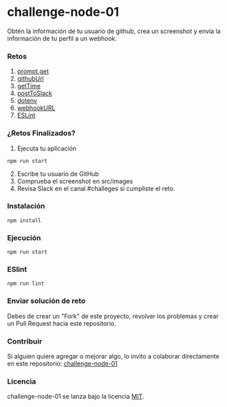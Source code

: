 # challenge-node-01

Obtén la información de tu usuario de github, crea un screenshot y envía la información de tu perfil a un webhook.

### Retos

1. [prompt.get](https://github.com/PlatziMaster/challenge-node-01/issues/1)
2. [githubUrl](https://github.com/PlatziMaster/challenge-node-01/issues/2)
3. [getTime](https://github.com/PlatziMaster/challenge-node-01/issues/3)
4. [postToSlack](https://github.com/PlatziMaster/challenge-node-01/issues/4)
5. [dotenv](https://github.com/PlatziMaster/challenge-node-01/issues/5)
6. [webhookURL](https://github.com/PlatziMaster/challenge-node-01/issues/6)
7. [ESLint](https://github.com/PlatziMaster/challenge-node-01/issues/7)

### ¿Retos Finalizados?

1. Ejecuta tu aplicación

```
npm run start
```

2. Escribe tu usuario de GitHub
3. Comprueba el screenshot en src/images
4. Revisa Slack en el canal #challeges si cumpliste el reto. 

### Instalación
```
npm install
```

### Ejecución
```
npm run start
```

### ESlint
```
npm run lint
```

### Enviar solución de reto
Debes de crear un "Fork" de este proyecto, revolver los problemas y crear un Pull Request hacia este repositorio.

### Contribuir
Si alguien quiere agregar o mejorar algo, lo invito a colaborar directamente en este repositorio: [challenge-node-01](https://github.com/platzimaster/challenge-node-01/)

### Licencia
challenge-node-01 se lanza bajo la licencia [MIT](https://opensource.org/licenses/MIT).

